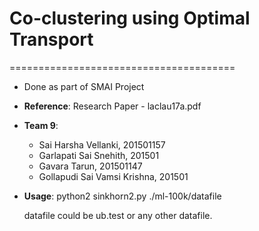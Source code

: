 # Co-clustering using Optimal Transport
=======================================

- Done as part of SMAI Project
- **Reference**: Research Paper - laclau17a.pdf
- **Team 9**:
  - Sai Harsha Vellanki, 201501157
  - Garlapati Sai Snehith, 201501
  - Gavara Tarun, 201501147
  - Gollapudi Sai Vamsi Krishna, 201501
- **Usage**: python2 sinkhorn2.py ./ml-100k/datafile

  datafile could be ub.test or any other datafile. 
